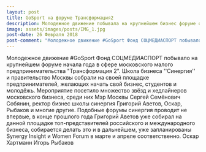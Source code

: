 ```yaml
---
layout: post
title: GoSport на форуме Трансформация2
description: Молодежное движение побывала на крупнейшем бизнес форуме от Синергии
image: assets/images/posts/IMG_1.jpg
post-date: 26 Февраля 2018
post-comment: "Молодежное движение #GoSport Фонд СОЦМЕДИАСПОРТ побывало на крупнейшем форуме начала года в сфере московского малого предпринимательства Трансформация 2"
---
```

Молодежное движение #GoSport Фонд СОЦМЕДИАСПОРТ побывало на крупнейшем форуме начала года в сфере московского малого предпринимательства "Трансформация 2". Школа бизнеса ''Синергия'' и правительство Москвы собрали на своей площадке предпринимателей, желающих начать свой бизнес, студентов и молодёжь. 
Мероприятие посетило множество звёзд и хедлайнеров московского бизнеса, среди них Мэр Москвы Сергей Семёнович Собянин, ректор бизнес школы синергия Григорий Аветов, Оскар, Рыбаков и многие другие.
Подобные форумы синергия проводит не впервые, в конце прошлого года Григорий Аветов уже собирал на данной площадке топ-представителей российского и международного бизнеса, собирается делать это и в дальнейшем, уже запланированы Synergy Insight и Women Forum в марте и апреле соответственно.
Оскар Хартманн Игорь Рыбаков
